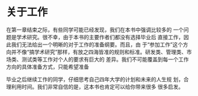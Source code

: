 # 关于工作

在第一章结束之际，有些同学可能已经发现，我们在本书中强调比较多的 一个问题是学术研究。很不幸，由于本书的主要作者们都没有选择毕业后 直接工作，因此我们无法给出一个明晰的对于工作的准备纲要。而且，由 于“参加工作”这个方向并不像“搞学术研究”那样，有放之四海皆准的规则和标准。研发类、管理类、市场类、测试类等工作对个人的要求有巨大的 差异。我们不可能覆盖到每一个工作方向的具体准备方式，只能希望准备

毕业之后继续工作的同学，仔细思考自己四年大学的计划和未来的人生规 划，合理利用时间。我们非常自信的是，这本书也肯定可以给你带来很多 很多启发。

